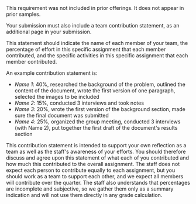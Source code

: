 <div class="alert alert-warning" markdown="1">
This requirement was not included in prior offerings. It does not appear in prior samples.
</div>

Your submission must also include a team contribution statement, as an additional page in your submission.

This statement should indicate the name of each member of your team, 
the percentage of effort in this specific assignment that each member contributed,
and the specific activities in this specific assignment that each member contributed. 

An example contribution statement is:

- *Name 1*: 40%, researched the background of the problem, outlined the content of the document, wrote the first version of one paragraph, selected the images to be included
- *Name 2*: 15%, conducted 3 interviews and took notes
- *Name 3*: 20%, wrote the first version of the background section, made sure the final document was submitted
- *Name 4*: 25%, organized the group meeting, conducted 3 interviews (with Name 2), put together the first draft of the document's results section

This contribution statement is intended to support your own reflection as a team as well as the staff's awareness of your efforts.
You should therefore discuss and agree upon this statement of what each of you contributed and how much this contributed to the overall assignment. 
The staff does not expect each person to contribute equally to each assignment, but you should work as a team to support each other, and we expect all members will contribute over the quarter.
The staff also understands that percentages are incomplete and subjective, so we gather them only as a summary indication and will not use them directly in any grade calculation.
